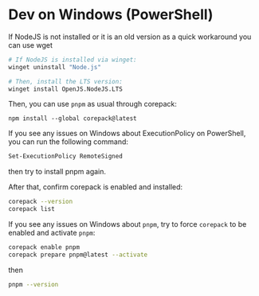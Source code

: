 # Dev on Windows (PowerShell)

If NodeJS is not installed or it is an old version as a quick workaround you can use wget

```bash
# If NodeJS is installed via winget:
winget uninstall "Node.js"

# Then, install the LTS version:
winget install OpenJS.NodeJS.LTS
```

Then, you can use `pnpm` as usual through corepack:

```
npm install --global corepack@latest
```

If you see any issues on Windows about ExecutionPolicy on PowerShell, you can run the following command:

```bash
Set-ExecutionPolicy RemoteSigned
```

then try to install pnpm again.

After that, confirm corepack is enabled and installed:

```bash
corepack --version
corepack list
```

If you see any issues on Windows about `pnpm`, try to force `corepack` to be enabled and activate `pnpm`:

```bash
corepack enable pnpm
corepack prepare pnpm@latest --activate
```

then

```bash
pnpm --version
```
